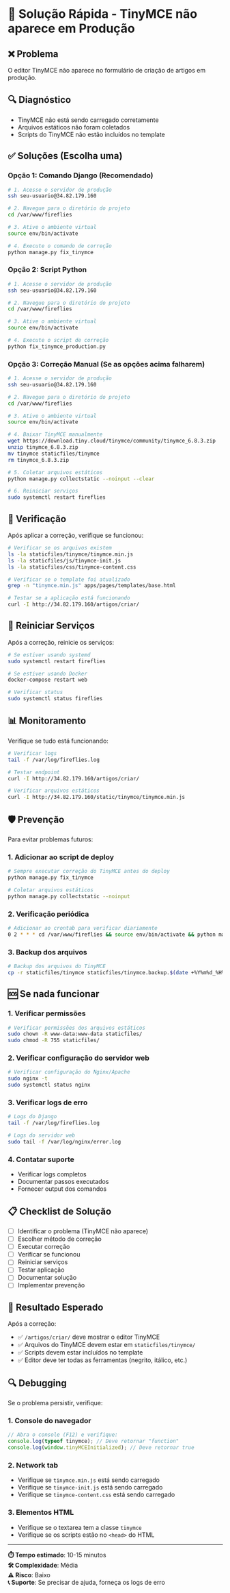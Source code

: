 # 🚀 Solução Rápida - TinyMCE não aparece em Produção

## ❌ Problema
O editor TinyMCE não aparece no formulário de criação de artigos em produção.

## 🔍 Diagnóstico
- TinyMCE não está sendo carregado corretamente
- Arquivos estáticos não foram coletados
- Scripts do TinyMCE não estão incluídos no template

## ✅ Soluções (Escolha uma)

### **Opção 1: Comando Django (Recomendado)**

```bash
# 1. Acesse o servidor de produção
ssh seu-usuario@34.82.179.160

# 2. Navegue para o diretório do projeto
cd /var/www/fireflies

# 3. Ative o ambiente virtual
source env/bin/activate

# 4. Execute o comando de correção
python manage.py fix_tinymce
```

### **Opção 2: Script Python**

```bash
# 1. Acesse o servidor de produção
ssh seu-usuario@34.82.179.160

# 2. Navegue para o diretório do projeto
cd /var/www/fireflies

# 3. Ative o ambiente virtual
source env/bin/activate

# 4. Execute o script de correção
python fix_tinymce_production.py
```

### **Opção 3: Correção Manual (Se as opções acima falharem)**

```bash
# 1. Acesse o servidor de produção
ssh seu-usuario@34.82.179.160

# 2. Navegue para o diretório do projeto
cd /var/www/fireflies

# 3. Ative o ambiente virtual
source env/bin/activate

# 4. Baixar TinyMCE manualmente
wget https://download.tiny.cloud/tinymce/community/tinymce_6.8.3.zip
unzip tinymce_6.8.3.zip
mv tinymce staticfiles/tinymce
rm tinymce_6.8.3.zip

# 5. Coletar arquivos estáticos
python manage.py collectstatic --noinput --clear

# 6. Reiniciar serviços
sudo systemctl restart fireflies
```

## 🔧 Verificação

Após aplicar a correção, verifique se funcionou:

```bash
# Verificar se os arquivos existem
ls -la staticfiles/tinymce/tinymce.min.js
ls -la staticfiles/js/tinymce-init.js
ls -la staticfiles/css/tinymce-content.css

# Verificar se o template foi atualizado
grep -n "tinymce.min.js" apps/pages/templates/base.html

# Testar se a aplicação está funcionando
curl -I http://34.82.179.160/artigos/criar/
```

## 🚀 Reiniciar Serviços

Após a correção, reinicie os serviços:

```bash
# Se estiver usando systemd
sudo systemctl restart fireflies

# Se estiver usando Docker
docker-compose restart web

# Verificar status
sudo systemctl status fireflies
```

## 📊 Monitoramento

Verifique se tudo está funcionando:

```bash
# Verificar logs
tail -f /var/log/fireflies.log

# Testar endpoint
curl -I http://34.82.179.160/artigos/criar/

# Verificar arquivos estáticos
curl -I http://34.82.179.160/static/tinymce/tinymce.min.js
```

## 🛡️ Prevenção

Para evitar problemas futuros:

### **1. Adicionar ao script de deploy**

```bash
# Sempre executar correção do TinyMCE antes do deploy
python manage.py fix_tinymce

# Coletar arquivos estáticos
python manage.py collectstatic --noinput
```

### **2. Verificação periódica**

```bash
# Adicionar ao crontab para verificar diariamente
0 2 * * * cd /var/www/fireflies && source env/bin/activate && python manage.py fix_tinymce --download-only
```

### **3. Backup dos arquivos**

```bash
# Backup dos arquivos do TinyMCE
cp -r staticfiles/tinymce staticfiles/tinymce.backup.$(date +%Y%m%d_%H%M%S)
```

## 🆘 Se nada funcionar

### **1. Verificar permissões**
```bash
# Verificar permissões dos arquivos estáticos
sudo chown -R www-data:www-data staticfiles/
sudo chmod -R 755 staticfiles/
```

### **2. Verificar configuração do servidor web**
```bash
# Verificar configuração do Nginx/Apache
sudo nginx -t
sudo systemctl status nginx
```

### **3. Verificar logs de erro**
```bash
# Logs do Django
tail -f /var/log/fireflies.log

# Logs do servidor web
sudo tail -f /var/log/nginx/error.log
```

### **4. Contatar suporte**
- Verificar logs completos
- Documentar passos executados
- Fornecer output dos comandos

## 📋 Checklist de Solução

- [ ] Identificar o problema (TinyMCE não aparece)
- [ ] Escolher método de correção
- [ ] Executar correção
- [ ] Verificar se funcionou
- [ ] Reiniciar serviços
- [ ] Testar aplicação
- [ ] Documentar solução
- [ ] Implementar prevenção

## 🎯 Resultado Esperado

Após a correção:
- ✅ `/artigos/criar/` deve mostrar o editor TinyMCE
- ✅ Arquivos do TinyMCE devem estar em `staticfiles/tinymce/`
- ✅ Scripts devem estar incluídos no template
- ✅ Editor deve ter todas as ferramentas (negrito, itálico, etc.)

## 🔍 Debugging

Se o problema persistir, verifique:

### **1. Console do navegador**
```javascript
// Abra o console (F12) e verifique:
console.log(typeof tinymce); // Deve retornar "function"
console.log(window.tinyMCEInitialized); // Deve retornar true
```

### **2. Network tab**
- Verifique se `tinymce.min.js` está sendo carregado
- Verifique se `tinymce-init.js` está sendo carregado
- Verifique se `tinymce-content.css` está sendo carregado

### **3. Elementos HTML**
- Verifique se o textarea tem a classe `tinymce`
- Verifique se os scripts estão no `<head>` do HTML

---

**⏱️ Tempo estimado**: 10-15 minutos  
**🛠️ Complexidade**: Média  
**⚠️ Risco**: Baixo  
**📞 Suporte**: Se precisar de ajuda, forneça os logs de erro 
